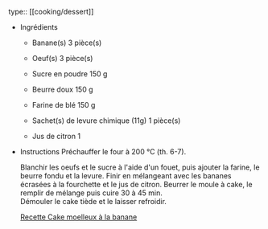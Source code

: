 type:: [[cooking/dessert]]

- Ingrédients
  
  * Banane(s) 3 pièce(s)
  
  * Oeuf(s) 3 pièce(s)
  
  * Sucre en poudre 150 g
  
  * Beurre doux 150 g
  
  * Farine de blé 150 g
  
  * Sachet(s) de levure chimique (11g) 1 pièce(s)
  
  * Jus de citron 1
- Instructions
  Préchauffer le four à 200 °C (th. 6-7).  
    
  Blanchir les oeufs et le sucre à l'aide d'un fouet, puis ajouter la farine, le beurre fondu et la levure. Finir en mélangeant avec les bananes écrasées à la fourchette et le jus de citron. Beurrer le moule à cake, le remplir de mélange puis cuire 30 à 45 min.  
  Démouler le cake tiède et le laisser refroidir.
  
   [Recette Cake moelleux à la banane](https://www.atelierdeschefs.fr/recettes/5029/cake-moelleux-a-la-banane/)